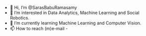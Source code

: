 - 👋 Hi, I’m @SarasBabuRamasamy
- 👀 I’m interested in Data Analytics, Machine Learning and Social Robotics.
- 🌱 I’m currently learning Machine Learning and Computer Vision.
- 📫 How to reach (m)e-mail - 

<!---
SarasBabuRamasamy/SarasBabuRamasamy is a ✨ special ✨ repository because its `README.md` (this file) appears on your GitHub profile.
You can click the Preview link to take a look at your changes.
--->
